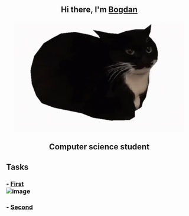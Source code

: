 <div align="center">
<h2 align="center">Hi there, I'm <a href="https://vk.com/bogdan24104" target="_blank">Bogdan</a>
  <p align="center">
    <img width="460" height="300" src="https://github.com/BogdanGryaznov/Practice-with-API/blob/main/maxwell-the-cat-maxwell.gif">
  </p>
<p> Computer science student</p></a>
</div>

## Tasks
  ### - [First](https://github.com/BogdanGryaznov/Practice-with-API/blob/main/First_task/First_task/Controllers/WeatherForecastController.cs)<br> ![image](https://user-images.githubusercontent.com/124984105/218038937-f8184315-5065-47fa-af30-6eaece8fedac.png)
  ### - [Second](https://vk.com/bogdan24104)
